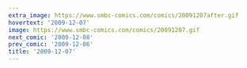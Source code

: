 ```yaml
---
extra_image: https://www.smbc-comics.com/comics/20091207after.gif
hovertext: '2009-12-07'
image: https://www.smbc-comics.com/comics/20091207.gif
next_comic: '2009-12-08'
prev_comic: '2009-12-06'
title: '2009-12-07'
---
```


